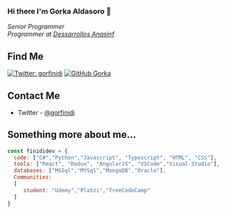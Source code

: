 ### Hi there I'm Gorka Aldasoro 👋

<p><em>Senior Programmer</br>
Programmer at <a href="https://www.anasinf.info/">Dessarrollos Anasinf</a>
</em></p>

## Find Me
[![Twitter: gorfinidi](https://img.shields.io/twitter/follow/gorfinidi?style=for-the-badge)](https://twitter.com/gorfinidi)
[![GitHub Gorka](https://img.shields.io/github/followers/finidiDev?label=Follow%20FinidiDev&style=for-the-badge)](https://github.com/finidiDev)


## Contact Me
- Twitter - [@gorfinidi](https://twitter.com/gorfinidi)

## Something more about me...  
```javascript
const finididev = {
  code: ["C#","Python","Javascript", "Typescript", "HTML", "CSS"],
  tools: ["React", "Redux", "AngularJS", "VSCode","Visual Studio"],
  databases: ["MSSql","MYSql","MongoDB","Oracle"],
  Communities: 
  [
     student: "Udemy","Platzi","freeCodeCamp"
  ]
}
```


